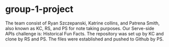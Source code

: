 # group-1-project
The team consist of Ryan Szczepanski, Katrine collins, and Patrena Smith, also known as KC, RS, and PS for note taking purposes. Our Serve-side APIs challenge is: Historical Fun Facts. The repository was set up by KC and clone by RS and PS.  The files were established and pushed to Github by PS.  